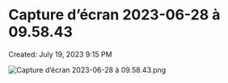 # Capture d’écran 2023-06-28 à 09.58.43

Created: July 19, 2023 9:15 PM

![Capture d’écran 2023-06-28 à 09.58.43.png](Capture%20d%E2%80%99e%CC%81cran%202023-06-28%20a%CC%80%2009%2058%2043%203334e1a782a645449121fbd1f17081db/Capture_decran_2023-06-28_a_09.58.43.png)